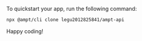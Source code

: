 To quickstart your app, run the following command: 

```bash
npx @ampt/cli clone legu2012825841/ampt-api
```

Happy coding!